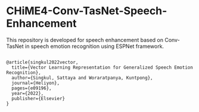 # CHiME4-Conv-TasNet-Speech-Enhancement
This repository is developed for speech enhancement based on Conv-TasNet in speech emotion recognition using ESPNet framework.
```

@article{singkul2022vector,
  title={Vector Learning Representation for Generalized Speech Emotion Recognition},
  author={Singkul, Sattaya and Woraratpanya, Kuntpong},
  journal={Heliyon},
  pages={e09196},
  year={2022},
  publisher={Elsevier}
}
```
